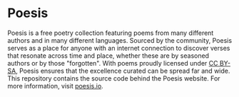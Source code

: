 # Poesis

Poesis is a free poetry collection featuring poems from many different authors and in many different languages. Sourced by the community, Poesis serves as a place for anyone with an internet connection to discover verses that resonate across time and place, whether these are by seasoned authors or by those "forgotten". With poems proudly licensed under [CC BY-SA](https://creativecommons.org/licenses/by-sa/4.0/), Poesis ensures that the excellence curated can be spread far and wide. This repository contains the source code behind the Poesis website. For more information, visit [poesis.io](https://poesis.io/).
